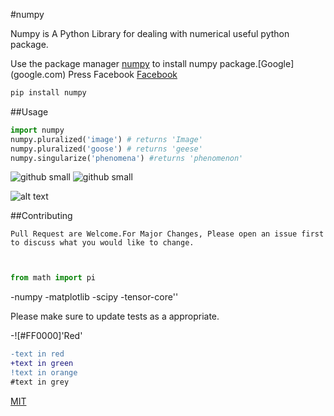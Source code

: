 #numpy

Numpy is A Python Library for dealing with numerical useful python package.

Use the package manager [numpy](https://pip.pypa.io/en/stable/) to install numpy package.[Google] (google.com)
Press Facebook
[Facebook](www.facebook.com)
```bash
pip install numpy
```

##Usage 

```python
import numpy
numpy.pluralized('image') # returns 'Image'
numpy.pluralized('goose') # returns 'geese'
numpy.singularize('phenomena') #returns 'phenomenon'
```
![github small](https://ichef.bbci.co.uk/wwfeatures/live/976_549/images/live/p0/7l/tk/p07ltkjv.jpg)
![github small](https://images.unsplash.com/photo-1522971901479-aa43436c3929?ixlib=rb-1.2.1&ixid=eyJhcHBfaWQiOjEyMDd9&w=1000&q=80)

![alt text](https://www.stellaandchewys.com.wp-content/uploads/maplechristmas.jpg)

##Contributing

```
Pull Request are Welcome.For Major Changes, Please open an issue first to discuss what you would like to change.
 
```
```python

from math import pi
```

-numpy
-matplotlib
-scipy
-tensor-core''

Please make sure to update tests as a appropriate.

-![#FF0000]'Red'

```diff
-text in red
+text in green
!text in orange
#text in grey
```

[MIT](https://choosealicense.com/licenses/mit/)
